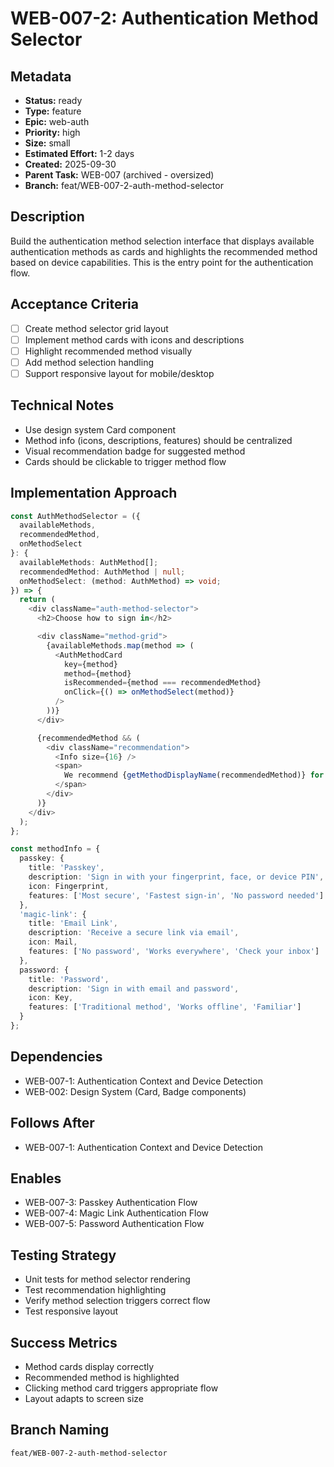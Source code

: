 # WEB-007-2: Authentication Method Selector

## Metadata
- **Status:** ready
- **Type:** feature
- **Epic:** web-auth
- **Priority:** high
- **Size:** small
- **Estimated Effort:** 1-2 days
- **Created:** 2025-09-30
- **Parent Task:** WEB-007 (archived - oversized)
- **Branch:** feat/WEB-007-2-auth-method-selector

## Description
Build the authentication method selection interface that displays available authentication methods as cards and highlights the recommended method based on device capabilities. This is the entry point for the authentication flow.

## Acceptance Criteria
- [ ] Create method selector grid layout
- [ ] Implement method cards with icons and descriptions
- [ ] Highlight recommended method visually
- [ ] Add method selection handling
- [ ] Support responsive layout for mobile/desktop

## Technical Notes
- Use design system Card component
- Method info (icons, descriptions, features) should be centralized
- Visual recommendation badge for suggested method
- Cards should be clickable to trigger method flow

## Implementation Approach
```typescript
const AuthMethodSelector = ({
  availableMethods,
  recommendedMethod,
  onMethodSelect
}: {
  availableMethods: AuthMethod[];
  recommendedMethod: AuthMethod | null;
  onMethodSelect: (method: AuthMethod) => void;
}) => {
  return (
    <div className="auth-method-selector">
      <h2>Choose how to sign in</h2>

      <div className="method-grid">
        {availableMethods.map(method => (
          <AuthMethodCard
            key={method}
            method={method}
            isRecommended={method === recommendedMethod}
            onClick={() => onMethodSelect(method)}
          />
        ))}
      </div>

      {recommendedMethod && (
        <div className="recommendation">
          <Info size={16} />
          <span>
            We recommend {getMethodDisplayName(recommendedMethod)} for your device
          </span>
        </div>
      )}
    </div>
  );
};

const methodInfo = {
  passkey: {
    title: 'Passkey',
    description: 'Sign in with your fingerprint, face, or device PIN',
    icon: Fingerprint,
    features: ['Most secure', 'Fastest sign-in', 'No password needed']
  },
  'magic-link': {
    title: 'Email Link',
    description: 'Receive a secure link via email',
    icon: Mail,
    features: ['No password', 'Works everywhere', 'Check your inbox']
  },
  password: {
    title: 'Password',
    description: 'Sign in with email and password',
    icon: Key,
    features: ['Traditional method', 'Works offline', 'Familiar']
  }
};
```

## Dependencies
- WEB-007-1: Authentication Context and Device Detection
- WEB-002: Design System (Card, Badge components)

## Follows After
- WEB-007-1: Authentication Context and Device Detection

## Enables
- WEB-007-3: Passkey Authentication Flow
- WEB-007-4: Magic Link Authentication Flow
- WEB-007-5: Password Authentication Flow

## Testing Strategy
- Unit tests for method selector rendering
- Test recommendation highlighting
- Verify method selection triggers correct flow
- Test responsive layout

## Success Metrics
- Method cards display correctly
- Recommended method is highlighted
- Clicking method card triggers appropriate flow
- Layout adapts to screen size

## Branch Naming
`feat/WEB-007-2-auth-method-selector`